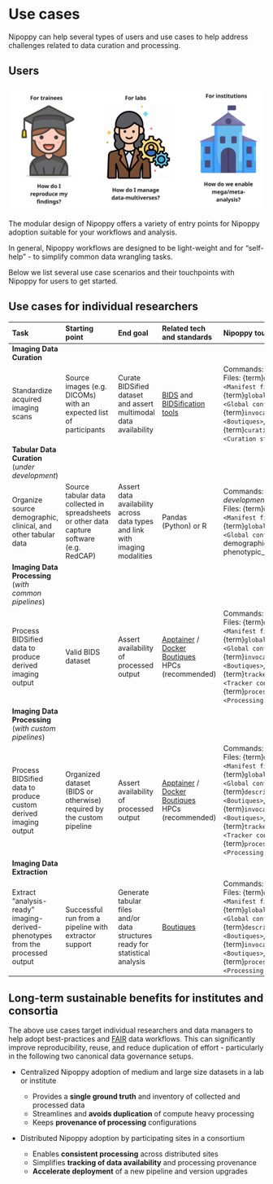 # Use cases

Nipoppy can help several types of users and use cases to help address challenges related to data curation and processing.

## Users

![image](../../_static/img/nipoppy_usecases.jpg)

The modular design of Nipoppy offers a variety of entry points for Nipoppy adoption suitable for your workflows and analysis.

In general, Nipoppy workflows are designed to be light-weight and for “self-help” - to simplify common data wrangling tasks.

Below we list several use case scenarios and their touchpoints with Nipoppy for users to get started.

## Use cases for individual researchers

| Task | Starting point | End goal | Related tech and standards | Nipoppy touchpoints |
|:-------|:------------------------------------------------------------------------|:--|:--|:--|
|**Imaging Data Curation** |
| Standardize acquired imaging scans | Source images (e.g. DICOMs) with an expected list of participants | Curate BIDSified dataset and assert multimodal data availability | [BIDS](https://bids.neuroimaging.io/) and [BIDSification tools](../../how_to_guides/user_guide/bids_conversion.md) | Commands: [reorg](../../cli_reference/reorg.rst), [bidsify](../../cli_reference/bidsify.rst) <br> Files: {term}`manifest.tsv <Manifest file>`, {term}`global_config.json <Global config file>`, {term}`invocation.json <Boutiques>`, {term}`curation_status.tsv <Curation status file>` |
| **Tabular Data Curation** (_under development_)||||
|Organize source demographic, clinical, and other tabular data | Source tabular data collected in spreadsheets or other data capture software (e.g. RedCAP) | Assert data availability across data types and link with imaging modalities | Pandas (Python) or R | Commands: (_under development_) <br> Files: {term}`manifest.tsv <Manifest file>`, {term}`global_config.json <Global config file>`, demographics.tsv, phenotypic_status.tsv |
| **Imaging Data Processing** (_with common pipelines_)||||
|Process BIDSified data to produce derived imaging output| Valid BIDS dataset | Assert availability of processed output |[Apptainer](https://apptainer.org/) / [Docker](https://www.docker.com/) <br> [Boutiques](https://boutiques.github.io/) <br> HPCs (recommended) | Commands: [run](../../cli_reference/run.rst), [track](../../cli_reference/track.rst) <br> Files: {term}`manifest.tsv <Manifest file>`, {term}`global_config.json <Global config file>`, {term}`invocation.json <Boutiques>`, {term}`tracker_config.json <Tracker config file>`, {term}`processing_status.tsv <Processing status file>`
| **Imaging Data Processing** (_with custom pipelines_)| |||
|Process BIDSified data to produce custom derived imaging output | Organized dataset (BIDS or otherwise) required by the custom pipeline | Assert availability of processed output | [Apptainer](https://apptainer.org/) / [Docker](https://www.docker.com/) <br> [Boutiques](https://boutiques.github.io/) <br> HPCs (recommended) | Commands: [run](../../cli_reference/run.rst), [track](../../cli_reference/track.rst) <br> Files: {term}`manifest.tsv <Manifest file>`, {term}`global_config.json <Global config file>`, {term}`descriptor.json <Boutiques>`, {term}`invocation.json <Boutiques>`, {term}`tracker_config.json <Tracker config file>`, {term}`processing_status.tsv <Processing status file>`|
| **Imaging Data Extraction** ||||
|Extract “analysis-ready” imaging-derived-phenotypes from the processed output | Successful run from a pipeline with extractor support | Generate tabular files and/or data structures ready for statistical analysis | [Boutiques](https://boutiques.github.io/) | Commands: [extract](../../cli_reference/extract.rst) <br> Files: {term}`manifest.tsv <Manifest file>`, {term}`global_config.json <Global config file>`, {term}`descriptor.json <Boutiques>`, {term}`invocation.json <Boutiques>`, {term}`processing_status.tsv <Processing status file>` |

## Long-term sustainable benefits for institutes and consortia

The above use cases target individual researchers and data managers to help adopt best-practices and [FAIR](https://www.go-fair.org/fair-principles/) data workflows. This can significantly improve reproducibility, reuse, and reduce duplication of effort - particularly in the following two canonical data governance setups.

- Centralized Nipoppy adoption of medium and large size datasets in a lab or institute
    - Provides a **single ground truth** and inventory of collected and processed data
    - Streamlines and **avoids duplication** of compute heavy processing
    - Keeps **provenance of processing** configurations

- Distributed Nipoppy adoption by participating sites in a consortium
    - Enables **consistent processing** across distributed sites
    - Simplifies **tracking of data availability** and processing provenance
    - **Accelerate deployment** of a new pipeline and version upgrades
